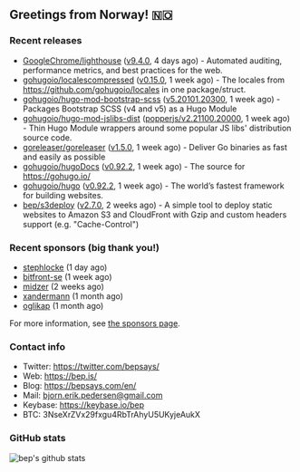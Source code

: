 ## Greetings from Norway! 🇳🇴

### Recent releases
- [GoogleChrome/lighthouse](https://github.com/GoogleChrome/lighthouse) ([v9.4.0](https://github.com/GoogleChrome/lighthouse/releases/tag/v9.4.0), 4 days ago) - Automated auditing, performance metrics, and best practices for the web.
- [gohugoio/localescompressed](https://github.com/gohugoio/localescompressed) ([v0.15.0](https://github.com/gohugoio/localescompressed/releases/tag/v0.15.0), 1 week ago) - The locales from https://github.com/gohugoio/locales in one package/struct.
- [gohugoio/hugo-mod-bootstrap-scss](https://github.com/gohugoio/hugo-mod-bootstrap-scss) ([v5.20101.20300](https://github.com/gohugoio/hugo-mod-bootstrap-scss/releases/tag/v5.20101.20300), 1 week ago) - Packages Bootstrap SCSS (v4 and v5) as a Hugo Module
- [gohugoio/hugo-mod-jslibs-dist](https://github.com/gohugoio/hugo-mod-jslibs-dist) ([popperjs/v2.21100.20000](https://github.com/gohugoio/hugo-mod-jslibs-dist/releases/tag/popperjs%2Fv2.21100.20000), 1 week ago) - Thin Hugo Module wrappers around some popular JS libs&#39; distribution source code.
- [goreleaser/goreleaser](https://github.com/goreleaser/goreleaser) ([v1.5.0](https://github.com/goreleaser/goreleaser/releases/tag/v1.5.0), 1 week ago) - Deliver Go binaries as fast and easily as possible
- [gohugoio/hugoDocs](https://github.com/gohugoio/hugoDocs) ([v0.92.2](https://github.com/gohugoio/hugoDocs/releases/tag/v0.92.2), 1 week ago) - The source for https://gohugo.io/
- [gohugoio/hugo](https://github.com/gohugoio/hugo) ([v0.92.2](https://github.com/gohugoio/hugo/releases/tag/v0.92.2), 1 week ago) - The world’s fastest framework for building websites.
- [bep/s3deploy](https://github.com/bep/s3deploy) ([v2.7.0](https://github.com/bep/s3deploy/releases/tag/v2.7.0), 2 weeks ago) - A simple tool to deploy static websites to Amazon S3 and CloudFront with Gzip and custom headers support (e.g. &#34;Cache-Control&#34;)


### Recent sponsors (big thank you!)

- [stephlocke](https://github.com/stephlocke) (1 day ago)
- [bitfront-se](https://github.com/bitfront-se) (1 week ago)
- [midzer](https://github.com/midzer) (2 weeks ago)
- [xandermann](https://github.com/xandermann) (1 month ago)
- [oglikap](https://github.com/oglikap) (1 month ago)

For more information, see [the sponsors page](https://github.com/sponsors/bep/).

### Contact info
- Twitter: https://twitter.com/bepsays/
- Web: https://bep.is/
- Blog: https://bepsays.com/en/
- Mail: bjorn.erik.pedersen@gmail.com
- Keybase: https://keybase.io/bep
- BTC: 3NseXrZVx29fxgu4RbTrAhyU5UKyjeAukX


### GitHub stats
![bep's github stats](https://github-readme-stats.vercel.app/api?username=bep&count_private=true&hide_title=true)

